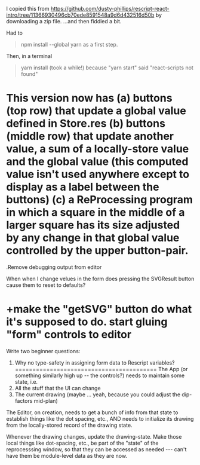 I copied this from https://github.com/dusty-phillips/rescript-react-intro/tree/11366930496cb70ede8591548a9d6d432516d50b by downloading a zip file. ...and then fiddled a bit. 

Had to 
> npm install --global yarn 
as a first step. 

Then, in a terminal
> yarn install (took a while!)
because "yarn start" said "react-scripts not found"

This version now has 
(a) buttons (top row) that update a global value defined in Store.res
(b) buttons (middle row) that update another value, a sum of a locally-store value and the global value
(this computed value isn't used anywhere except to display as a label between the buttons)
(c) a ReProcessing program in which a square in the middle of a larger square has its size adjusted by any change in that global value controlled by the upper button-pair. 
=========================================
.Remove debugging output from editor

When when I change velues in the form does pressing the SVGResult button cause them to reset to defaults?

+make the "getSVG" button do what it's supposed to do.
start gluing "form" controls to editor
====

Write two beginner questions: 
1. Why no type-safety in assigning form data to Rescript variables? 
=========================================
The App (or something similarly high up -- the controls?) needs to maintain some state, i.e.
  1. All the stuff that the UI can change
  2. The current drawing (maybe ... yeah, because you could adjust the dip-factors mid-plan)


The Editor, on creation, needs to get a bunch of info from that state to establish things like the dot spacing, etc., 
AND needs to initialize its drawing from the locally-stored record of the drawing state. 

Whenever the drawing changes, update the drawing-state.
Make those local things like dot-spacing, etc., be part of the "state" of the reprocesssing window, so 
that they can be accessed as needed --- can't have them be module-level data as they are now. 